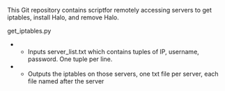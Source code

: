 This Git repository contains scriptfor remotely accessing servers to get iptables, install Halo, and remove Halo.

get_iptables.py 
* - Inputs server_list.txt which contains tuples of IP, username, password.  One tuple per line.
* - Outputs the iptables on those servers, one txt file per server, each file named after the server
